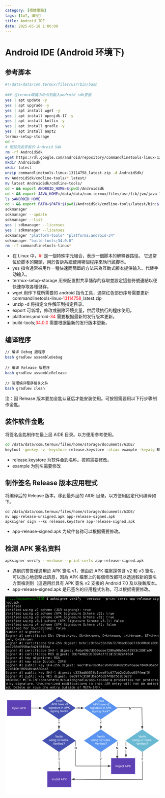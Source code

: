 ```yaml
---
category: [積體電路]
tags: [IoT, 编程]
title: Android IDE
date: 2025-05-18 1:00:00
---
```


<style>
  table {
    width: 100%
    }
  td {
    vertical-align: center;
    text-align: center;
  }
  table.inputT{
    margin: 10px;
    width: auto;
    margin-left: auto;
    margin-right: auto;
    border: none;
  }
  input{
    text-align: center;
    padding: 0px 10px;
  }
  iframe{
    width: 100%;
    display: block;
    border-style:none;
  }
</style>

# Android IDE (Android 环境下)

## 参考脚本

```sh
#!/data/data/com.termux/files/usr/bin/bash

### 在termux環境中命令列輸入android sdk安裝
yes | apt update -y
yes | apt upgrade -y
yes | apt install wget -y
yes | apt install openjdk-17 -y
yes | apt install kotlin -y
yes | apt install gradle -y
yes | apt install aapt2
termux-setup-storage
cd ~
# 刪除先前安裝的 Android Sdk
rm -rf AndroidSdk
wget https://dl.google.com/android/repository/commandlinetools-linux-13114758_latest.zip
mkdir AndroidSdk
mkdir latest
unzip commandlinetools-linux-13114758_latest.zip -d AndroidSdk/
mv AndroidSdk/cmdline-tools/* latest/
mv latest AndroidSdk/cmdline-tools/
cd ~ && export ANDROID_HOME=$(pwd)/AndroidSdk
cd ~ && export JAVA_HOME=/data/data/com.termux/files/usr/lib/jvm/java-17-openjdk
ls $ANDROID_HOME
cd ~ && export PATH=$PATH:$(pwd)/AndroidSdk/cmdline-tools/latest/bin:$(pwd)/AndroidSdk/platform-tools
sdkmanager
sdkmanager --update
sdkmanager --list
yes | sdkmanager --licenses
yes | sdkmanager --licenses
sdkmanager "platform-tools" "platforms;android-34"
sdkmanager "build-tools;34.0.0"
rm -rf commandlinetools-linux*
```

 - 在 Linux 中，<font color="#FF1000">#!</font> 是一個特殊字元組合，表示一個脚本的解釋器路徑。 它通常位於脚本的開頭，用於告訴系統使用哪個程序來執行該脚本。
 - yes 指令通常被用作一種快速而簡單的方法來為互動式腳本提供输入。代替手动输入。
 - termux-setup-storage 用來配置對共享儲存的存取並設定這些符號連結以便快速存取各種儲存。
 - wget 用作下载所需要的 android 指令工具，通常红色部份序号需要更新 commandlinetools-linux-<font color="#FF0010">13114758</font>_latest.zip
 - unzip -d 将指定文件解压到指定目录。
 - export 可新增，修改或删除环境变量，供后续执行的程序使用。
 - platforms;android-<font color="#FF0010">34</font> 需要根据最新的发行版本更新。
 - build-tools;<font color="#FF0010">34.0.0</font> 需要根据最新的发行版本更新。


## 编译程序

```sh
// 编译 Debug 版程序
bash gradlew assembleDebug

// 编译 Release 版程序
bash gradlew assembleRelease

// 清理编译程序相关文件
bash gradlew clean
```

注：因 Release 版本要加金匙认证后才能安装使用。可按照需要用以下行步骤制作金匙。


## 装作软件金匙

将签名金匙制作在最上层 AIDE 目录。以方便用参考使用。

```sh
cd /data/data/com.termux/files/home/storage/documents/AIDE/
keytool -genkey -v -keystore release.keystore -alias example -keyalg RSA -keysize 2048 -validity 10000
```
 - release.keystore 为软件金匙名称。按照需要修改。
 - example 为别名需要修改

## 制作签名 Release 版本应用程式

将编译后的 Release 版本。移到最外层的 AIDE 目录。以方便用固定代码编译如下。

```
cd /data/data/com.termux/files/home/storage/documents/AIDE/
mv app-release-unsigned.apk app-release-signed.apk
apksigner sign --ks release.keystore app-release-signed.apk
```

 - app-release-signed.apk 为软件各称可以根据需要修改。

## 检测 APK 簽名资料

```sh
apksigner verify --verbose --print-certs app-release-signed.apk
```

 - 遇到的警告僅適用於 APK 簽名 v1，但由於 APK 檔案還包含 v2 和 v3 簽名，可以放心地忽略此訊息，因為 APK 檔案上的每個修改都可以透過較新的簽名方案檢測到（這適用於具有 APK 簽名 v2 支援的 Android 7.0 及以後新版本。
 - app-release-signed.apk 是已签名的应用程式名称，可以根据需要修改。

![Alt X](../assets/img/android/android-vp.png)

![Alt X](../assets/img/android/apk-vp.png)
